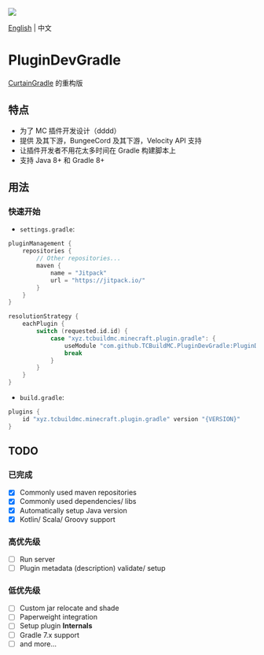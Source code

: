 [![](https://jitpack.io/v/TCBuildMC/PluginDevGradle.svg)](https://jitpack.io/#TCBuildMC/PluginDevGradle)

[English](./README.md) | 中文

# PluginDevGradle
[CurtainGradle](https://github.com/TCBuildMC/CurtainGradle/) 的重构版

## 特点
- 为了 MC 插件开发设计（dddd）
- 提供  及其下游，BungeeCord 及其下游，Velocity API 支持
- 让插件开发者不用花太多时间在 Gradle 构建脚本上
- 支持 Java 8+ 和 Gradle 8+

## 用法
### 快速开始
- `settings.gradle`:
```gradle
pluginManagement {
    repositories {
        // Other repositories...
        maven {
            name = "Jitpack"
            url = "https://jitpack.io/"
        }
    }
}

resolutionStrategy {
    eachPlugin {
        switch (requested.id.id) {
            case "xyz.tcbuildmc.minecraft.plugin.gradle": {
                useModule "com.github.TCBuildMC.PluginDevGradle:PluginDevGradle:${requested.version}"
                break
            }
        }
    }
}
```

- `build.gradle`:
```gradle
plugins {
    id "xyz.tcbuildmc.minecraft.plugin.gradle" version "{VERSION}"
}
```

## TODO
### 已完成
- [x] Commonly used maven repositories
- [x] Commonly used dependencies/ libs
- [x] Automatically setup Java version
- [x] Kotlin/ Scala/ Groovy support

### 高优先级
- [ ] Run server
- [ ] Plugin metadata (description) validate/ setup

### 低优先级
- [ ] Custom jar relocate and shade
- [ ] Paperweight integration
- [ ] Setup plugin **Internals**
- [ ] Gradle 7.x support
- [ ] and more...
